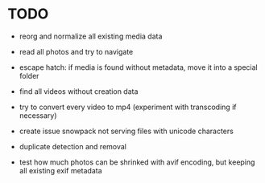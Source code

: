 # TODO

- reorg and normalize all existing media data

- read all photos and try to navigate

- escape hatch: if media is found without metadata, move it into a special folder

- find all videos without creation data

- try to convert every video to mp4 (experiment with transcoding if necessary)

- create issue snowpack not serving files with unicode characters

- duplicate detection and removal

- test how much photos can be shrinked with avif encoding, but keeping all existing exif metadata
